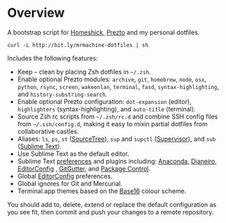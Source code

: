 Overview
========

A bootstrap script for [Homeshick][1], [Prezto][2] and my personal dotfiles.

	curl -L http://bit.ly/mrmachine-dotfiles | sh

Includes the following features:

* Keep `~` clean by placing Zsh dotfiles in `~/.zsh`.
* Enable optional Prezto modules: `archive`, `git`, `homebrew`, `node`, `osx`,
  `python`, `rsync`, `screen`, `wakeonlan`, `terminal`, `fasd`,
  `syntax-highlighting`, and `history-substring-search`.
* Enable optional Prezto configuration: `dot-expansion` (editor),
  `highlighters` (syntax-highlighting), and `auto-title` (terminal).
* Source Zsh rc scripts from `~/.zsh/rc.d` and combine SSH config files from
  `~/.ssh/config.d`, making it easy to mixin partial dotfiles from
  collaborative castles.
* Aliases: `ls`, `ps`, `st` ([SourceTree][3]), `sup` and `supctl`
  ([Supervisor][4]), and `sub` ([Sublime Text][5]).
* Use Sublime Text as the default editor.
* Sublime Text [preferences][6] and plugins including: [Anaconda][7],
  [Djaneiro][8], [EditorConfig][9] , [GitGutter][10], and
  [Package Control][11].
* Global [EditorConfig][12] preferences.
* Global ignores for Git and Mercurial.
* Terminal.app themes based on the [Base16][13] colour scheme.

You should add to, delete, extend or replace the default configuration as you
see fit, then commit and push your changes to a remote repository.

[1]: https://github.com/andsens/homeshick/
[2]: https://github.com/sorin-ionescu/prezto/
[3]: http://www.sourcetreeapp.com/
[4]: http://supervisord.org/
[5]: http://www.sublimetext.com/
[6]: https://github.com/mrmachine/dotfiles/tree/master/home/Library/Application%20Support/Sublime%20Text%203/Packages/User
[7]: https://github.com/DamnWidget/anaconda
[8]: https://github.com/sindresorhus/editorconfig-sublime
[9]: https://github.com/squ1b3r/Djaneiro
[10]: https://github.com/jisaacks/GitGutter
[11]: https://github.com/wbond/sublime_package_control
[12]: http://editorconfig.org
[13]: https://github.com/chriskempson/base16
